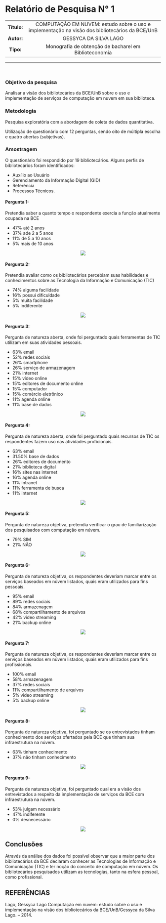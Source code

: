 # Relatório de Pesquisa N° 1

| | |
|:-:| :-: |
| **Título:** | COMPUTAÇÃO EM NUVEM: estudo sobre o uso e implementação na visão dos bibliotecários da BCE/UnB |
| **Autor:** | GESSYCA DA SILVA LAGO |
| **Tipo:** | Monografia de obtenção de bacharel em Biblioteconomia |
___
<br/>

### **Objetivo da pesquisa**

Analisar a visão dos bibliotecários da BCE/UnB sobre o uso e
implementação de serviços de computação em nuvem em sua biblioteca.

### **Metodologia**

Pesquisa exploratória com a abordagem de coleta de dados quantitativa. 

Utilização de questionário com 12 perguntas, sendo oito de múltipla escolha e quatro abertas (subjetivas).

### **Amostragem**

O questionário foi respondido por 19 bibliotecários. Alguns perfis de bibliotecários foram identificados: 
- Auxílio ao Usuário
- Gerenciamento da Informação Digital (GID) 
- Referência
- Processos Técnicos.

#### Pergunta 1:
Pretendia saber a quanto tempo o respondente exercia a função atualmente ocupada na BCE

* 47% até 2 anos
* 37% ade 2 a 5 anos
* 11% de 5 a 10 anos
* 5% mais de 10 anos

<p align="center">
  <img src="../docs/assets/images/print_screen/user-profile-reports/user-profile-search-1.1.png">
</p>

#### Pergunta 2:
Pretendia avaliar como os bibliotecários percebiam suas habilidades e conhecimentos sobre as Tecnologia da Informação e Comunicação (TIC)

* 74% alguma facilidade
* 16% possui dificuldade
* 5% muita facilidade
* 5% indiferente

<p align="center">
  <img src="../docs/assets/images/print_screen/user-profile-reports/user-profile-search-1.2.png">
</p>

#### Pergunta 3:
Pergunta de natureza aberta, onde foi perguntado quais ferramentas de TIC utilizam em suas atividades pessoais.

* 63% email
* 52% redes sociais
* 26% smartphone
* 26% serviço de armazenagem
* 21% internet
* 15% vídeo online 
* 15% editores de documento online
* 15% computador
* 15% comércio eletrônico
* 11% agenda online
* 11% base de dados


<p align="center">
  <img src="../docs/assets/images/print_screen/user-profile-reports/user-profile-search-1.3.png">
</p>

#### Pergunta 4:
Pergunta de natureza aberta, onde foi perguntado quais recursos de TIC os respondentes fazem uso nas atividades proficionais.

* 63% email
* 31.50% base de dados
* 26% editores de documento
* 21% biblioteca digital
* 16% sites nas internet
* 16% agenda online
* 11% intranet
* 11% ferramenta de busca
* 11% internet

<p align="center">
  <img src="../docs/assets/images/print_screen/user-profile-reports/user-profile-search-1.4.png">
</p>


#### Pergunta 5:
Pergunta de natureza objetiva, pretendia verificar o grau de familiarização dos pesquisados com computação em núvem. 

* 79% SIM
* 21% NÃO

<p align="center">
  <img src="../docs/assets/images/print_screen/user-profile-reports/user-profile-search-1.5.png">
</p>

#### Pergunta 6:
Pergunta de natureza objetiva, os respondentes deveriam marcar entre os serviços baseados em núvem listados, quais eram utilizados para fins pessoais.

* 95% email
* 89% redes sociais
* 84% armazenagem
* 68% compartilhamento de arquivos
* 42% video streaming
* 21% backup online

<p align="center">
  <img src="../docs/assets/images/print_screen/user-profile-reports/user-profile-search-1.6.png">
</p>

#### Pergunta 7:
Pergunta de natureza objetiva, os respondentes deveriam marcar entre os serviços baseados em núvem listados, quais eram utilizados para fins profissionais.

* 100% email
* 58% armazenagem
* 37% redes sociais
* 11% compartilhamento de arquivos
* 5% video streaming
* 5% backup online

<p align="center">
  <img src="../docs/assets/images/print_screen/user-profile-reports/user-profile-search-1.7.png">
</p>

#### Pergunta 8:
Pergunta de natureza objetiva, foi perguntado se os entrevistados tinham conhecimento dos serviços ofertados pela BCE que tinham sua infraestrutura na núvem.

* 63% tinham conhecimento
* 37% não tinham conhecimento

<p align="center">
  <img src="../docs/assets/images/print_screen/user-profile-reports/user-profile-search-1.8.png">
</p>

#### Pergunta 9:
Pergunta de natureza objetiva, foi perguntado qual era a visão dos entrevistados a respeito da implementação de serviços da BCE com infraestrutura na núvem.

* 53% julgam necessário
* 47% indiferente
* 0% desnecessário

<p align="center">
  <img src="../docs/assets/images/print_screen/user-profile-reports/user-profile-search-1.9.png">
</p>

## Conclusões

Através da análise dos dados foi possível observar que a maior parte dos bibliotecários da BCE declaram conhecer as Tecnologias de Informação e Comunicação (TIC) e ter noção do conceito de computação em núvem. Os bibliotecários pesquisados utilizam as tecnologias, tanto na esfera pessoal, como profissional. 

## REFERÊNCIAS

Lago, Gessyca Lago Computação em nuvem: estudo sobre o uso e implementação na visão dos bibliotecários da BCE/UnB/Gessyca da Silva Lago. – 2014.